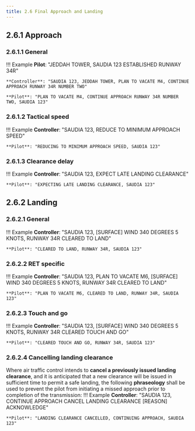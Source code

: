 ```yaml
---
title: 2.6 Final Approach and Landing
---
```


## 2.6.1 Approach
### 2.6.1.1 General
!!! Example
    **Pilot**: "JEDDAH TOWER, SAUDIA 123 ESTABLISHED RUNWAY 34R"

    **Controller**: "SAUDIA 123, JEDDAH TOWER, PLAN TO VACATE M4, CONTINUE APPROACH RUNWAY 34R NUMBER TWO"

    **Pilot**: "PLAN TO VACATE M4, CONTINUE APPROACH RUNWAY 34R NUMBER TWO, SAUDIA 123"

### 2.6.1.2 Tactical speed
!!! Example
    **Controller**: "SAUDIA 123, REDUCE TO MINIMUM APPROACH SPEED"

    **Pilot**: "REDUCING TO MINIMUM APPROACH SPEED, SAUDIA 123"

### 2.6.1.3 Clearance delay
!!! Example
    **Controller**: "SAUDIA 123, EXPECT LATE LANDING CLEARANCE"

    **Pilot**: "EXPECTING LATE LANDING CLEARANCE, SAUDIA 123"

## 2.6.2 Landing
### 2.6.2.1 General
!!! Example
    **Controller**: "SAUDIA 123, [SURFACE] WIND 340 DEGREES 5 KNOTS, RUNWAY 34R CLEARED TO LAND"

    **Pilot**: "CLEARED TO LAND, RUNWAY 34R, SAUDIA 123"

### 2.6.2.2 RET specific
!!! Example
    **Controller**: "SAUDIA 123, PLAN TO VACATE M6, [SURFACE] WIND 340 DEGREES 5 KNOTS, RUNWAY 34R CLEARED TO LAND"

    **Pilot**: "PLAN TO VACATE M6, CLEARED TO LAND, RUNWAY 34R, SAUDIA 123"

### 2.6.2.3 Touch and go
!!! Example
    **Controller**: "SAUDIA 123, [SURFACE] WIND 340 DEGREES 5 KNOTS, RUNWAY 34R CLEARED TOUCH AND GO"

    **Pilot**: "CLEARED TOUCH AND GO, RUNWAY 34R, SAUDIA 123"

### 2.6.2.4 Cancelling landing clearance
Where air traffic control intends to **cancel a previously issued landing clearance**, and it is anticipated that a new clearance will be issued in sufficient time to permit a safe landing, the following **phraseology** shall be used to prevent the pilot from initiating a missed approach prior to completion of the transmission:
!!! Example
    **Controller**: "SAUDIA 123, CONTINUE APPROACH CANCEL LANDING CLEARANCE [REASON] ACKNOWLEDGE"

    **Pilot**: "LANDING CLEARANCE CANCELLED, CONTINUING APPROACH, SAUDIA 123"